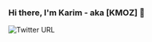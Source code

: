 
### Hi there, I'm Karim - aka [KMOZ] 👋 

![Twitter URL](https://img.shields.io/twitter/url?style=for-the-badge&url=https%3A%2F%2Ftwitter.com%2Fniceblueman)

